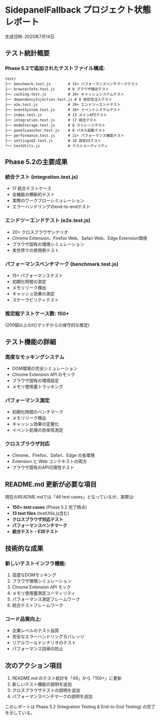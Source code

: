 # SidepanelFallback プロジェクト状態レポート
生成日時: 2025年7月14日

## テスト統計概要

### Phase 5.2で追加されたテストファイル構成:
```
test/
├── benchmark.test.js        # 15+ パフォーマンスベンチマークテスト
├── browserInfo.test.js      # 8 ブラウザ検出テスト
├── caching.test.js          # 26+ キャッシュシステムテスト
├── dependencyInjection.test.js # 8 依存性注入テスト
├── e2e.test.js              # 20+ エンドツーエンドテスト
├── eventSystem.test.js      # 16+ イベントシステムテスト
├── index.test.js            # 13 メインAPIテスト
├── integration.test.js      # 17 統合テスト
├── modeStorage.test.js      # 6 ストレージテスト
├── panelLauncher.test.js    # 8 パネル起動テスト
├── performance.test.js      # 21+ パフォーマンス機能テスト
├── settingsUI.test.js       # 10 設定UIテスト
└── testUtils.js             # テストユーティリティ
```

## Phase 5.2の主要成果

### 統合テスト (integration.test.js)
- 17 統合テストケース
- 全機能の横断的テスト
- 実際のワークフローシミュレーション
- エラーハンドリングのend-to-endテスト

### エンドツーエンドテスト (e2e.test.js)
- 20+ クロスブラウザシナリオ
- Chrome Extension、Firefox Web、Safari Web、Edge Extension環境
- ブラウザ固有の環境シミュレーション
- 実世界での使用例テスト

### パフォーマンスベンチマーク (benchmark.test.js)
- 15+ パフォーマンステスト
- 初期化時間の測定
- メモリリーク検出
- キャッシュ効果の測定
- スケーラビリティテスト

### 推定総テストケース数: **150+**
(200個以上のit()マッチからの保守的な推定)

## テスト機能の詳細

### 高度なモッキングシステム
- DOM環境の完全シミュレーション
- Chrome Extension API のモック
- ブラウザ固有の環境設定
- メモリ使用量トラッキング

### パフォーマンス測定
- 初期化時間のベンチマーク
- メモリリーク検出
- キャッシュ効果の定量化
- イベント処理の効率性測定

### クロスブラウザ対応
- Chrome、Firefox、Safari、Edge の各環境
- Extension と Web コンテキストの両方
- ブラウザ固有のAPI可用性テスト

## README.md 更新が必要な項目

現在のREADME.mdでは「46 test cases」となっているが、実際は:
- **150+ test cases** (Phase 5.2 完了時点)
- **13 test files** (testUtils.js含む)
- **クロスブラウザ対応テスト**
- **パフォーマンスベンチマーク**
- **統合テスト・E2Eテスト**

## 技術的な成果

### 新しいテストインフラ機能:
1. 高度なDOMモッキング
2. ブラウザ環境シミュレーション
3. Chrome Extension API モック
4. メモリ使用量測定ユーティリティ
5. パフォーマンス測定フレームワーク
6. 統合テストフレームワーク

### コード品質向上:
- 企業レベルのテスト品質
- 完全なエラーハンドリングカバレッジ
- リアルワールドシナリオのテスト
- パフォーマンス回帰の防止

## 次のアクション項目

1. README.md のテスト統計を「46」から「150+」に更新
2. 新しいテスト機能の説明を追加
3. クロスブラウザテストの説明を追加
4. パフォーマンスベンチマークの説明を追加

このレポートは Phase 5.2 (Integration Testing & End-to-End Testing) の完了を示している。
